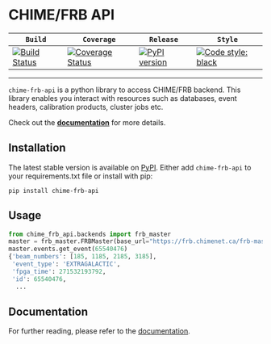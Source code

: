 # CHIME/FRB API

|   **`Build`**   | **`Coverage`**  |  **`Release`**  |   **`Style`**   |
|-----------------|-----------------|-----------------|-----------------|
|[![Build Status](https://travis-ci.com/CHIMEFRB/frb-api.svg?token=mRNzzrGmJQewCpZQsov9&branch=master)](https://travis-ci.com/CHIMEFRB/frb-api)| [![Coverage Status](https://coveralls.io/repos/github/CHIMEFRB/frb-api/badge.svg?branch=master&t=uYdqsa)](https://coveralls.io/github/CHIMEFRB/frb-api?branch=master) | [![PyPI version](https://img.shields.io/pypi/v/chime-frb-api.svg)](https://pypi.org/project/chime-frb-api/) | [![Code style: black](https://img.shields.io/badge/code%20style-black-000000.svg)](https://black.readthedocs.io/en/stable/)

--------

`chime-frb-api` is a python library to access CHIME/FRB backend. This library enables you interact with resources such as databases, event headers, calibration products, cluster jobs etc.

Check out the **[documentation](https://chimefrb.github.io/frb-api/)** for more details.

## Installation
The latest stable version is available on [PyPI](https://pypi.org/project/chime-frb-api/). Either add `chime-frb-api` to your requirements.txt file or install with pip:
```
pip install chime-frb-api
```

## Usage
```python
from chime_frb_api.backends import frb_master
master = frb_master.FRBMaster(base_url="https://frb.chimenet.ca/frb-master")
master.events.get_event(65540476)
{'beam_numbers': [185, 1185, 2185, 3185],
 'event_type': 'EXTRAGALACTIC',
 'fpga_time': 271532193792,
 'id': 65540476,
  ...
```

## Documentation
For further reading, please refer to the [documentation](https://chimefrb.github.io/frb-api/).



